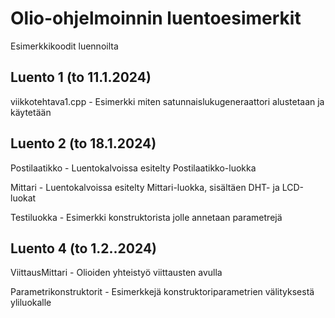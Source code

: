 # Olio-ohjelmoinnin luentoesimerkit
Esimerkkikoodit luennoilta

## Luento 1 (to 11.1.2024)
viikkotehtava1.cpp - Esimerkki miten satunnaislukugeneraattori alustetaan ja käytetään

## Luento 2 (to 18.1.2024)
Postilaatikko - Luentokalvoissa esitelty Postilaatikko-luokka

Mittari - Luentokalvoissa esitelty Mittari-luokka, sisältäen DHT- ja LCD-luokat

Testiluokka - Esimerkki konstruktorista jolle annetaan parametrejä

## Luento 4 (to 1.2..2024)
ViittausMittari - Olioiden yhteistyö viittausten avulla

Parametrikonstruktorit - Esimerkkejä konstruktoriparametrien välityksestä yliluokalle

